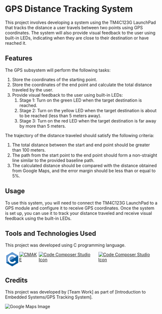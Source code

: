 <h1>GPS Distance Tracking System</h1>

<p>This project involves developing a system using the TM4C123G LaunchPad that tracks the distance a user travels between two points using GPS coordinates. The system will also provide visual feedback to the user using built-in LEDs, indicating when they are close to their destination or have reached it.</p>

<h2>Features</h2>

<p>The GPS subsystem will perform the following tasks:</p>

<ol>
  <li>Store the coordinates of the starting point.</li>
  <li>Store the coordinates of the end point and calculate the total distance traveled by the user.</li>
  <li>Provide visual feedback to the user using built-in LEDs:
    <ol>
      <li>Stage 1: Turn on the green LED when the target destination is reached.</li>
      <li>Stage 2: Turn on the yellow LED when the target destination is about to be reached (less than 5 meters away).</li>
      <li>Stage 3: Turn on the red LED when the target destination is far away by more than 5 meters.</li>
    </ol>
  </li>
</ol>

<p>The trajectory of the distance traveled should satisfy the following criteria:</p>

<ol>
  <li>The total distance between the start and end point should be greater than 100 meters.</li>
  <li>The path from the start point to the end point should form a non-straight line similar to the provided baseline path.</li>
  <li>The calculated distance should be compared with the distance obtained from Google Maps, and the error margin should be less than or equal to 5%.</li>
</ol>

<h2>Usage</h2>

<p>To use this system, you will need to connect the TM4C123G LaunchPad to a GPS module and configure it to receive GPS coordinates. Once the system is set up, you can use it to track your distance traveled and receive visual feedback using the built-in LEDs.</p>

<h2>Tools and Technologies Used</h2>

<p>This project was developed using C programming language.</p>

<div style="display: flex;">
 <a href="https://www.cprogramming.com"><img src="https://raw.githubusercontent.com/devicons/devicon/master/icons/c/c-original.svg" alt="C Programming Language Icon" width="48" height="48"></a>
<a href="https://cmake.org"><img src="https://upload.wikimedia.org/wikipedia/commons/thumb/1/13/Cmake.svg/1200px-Cmake.svg.png" alt="CMAKE" width="48" height="48"></a>
<a href="https://www.keil.com/"><img src="https://media.digikey.com/Photos/Keil%20Photos/MFG_KEIL.jpg" alt="Code Composer Studio Icon" width="48" height="48"></a>
<a href="https://www.ti.com/tool/CCSTUDIO"><img src="https://www.ti.com/diagrams/ccstudio_ccs_256.jpg" alt="Code Composer Studio Icon" width="48" height="48"></a>
</div>

<h2>Credits</h2>

<p>This project was developed by [Team Work] as part of [Introduction to Embedded
Systems/GPS Tracking System].</p>
<img src="https://developers.google.com/static/maps/images/docs-landing-get-started-hero.png" alt="Google Maps Image"></a>
